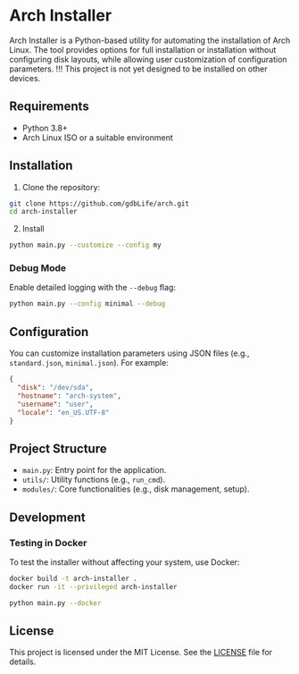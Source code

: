 # Arch Installer

Arch Installer is a Python-based utility for automating the installation of Arch Linux. The tool provides options for full installation or installation without configuring disk layouts, while allowing user customization of configuration parameters.
!!! This project is not yet designed to be installed on other devices.

## Requirements

- Python 3.8+
- Arch Linux ISO or a suitable environment

## Installation

1. Clone the repository:
```bash
git clone https://github.com/gdbLife/arch.git
cd arch-installer
```
2. Install
```bash
python main.py --customize --config my
```

### Debug Mode

Enable detailed logging with the `--debug` flag:
```bash
python main.py --config minimal --debug
```

## Configuration

You can customize installation parameters using JSON files (e.g., `standard.json`, `minimal.json`). For example:

```json
{
  "disk": "/dev/sda",
  "hostname": "arch-system",
  "username": "user",
  "locale": "en_US.UTF-8"
}
```

## Project Structure

- `main.py`: Entry point for the application.
- `utils/`: Utility functions (e.g., `run_cmd`).
- `modules/`: Core functionalities (e.g., disk management, setup).

## Development

### Testing in Docker

To test the installer without affecting your system, use Docker:
```bash
docker build -t arch-installer .
docker run -it --privileged arch-installer
```
```bash
python main.py --docker
```

## License

This project is licensed under the MIT License. See the [LICENSE](LICENSE) file for details.
